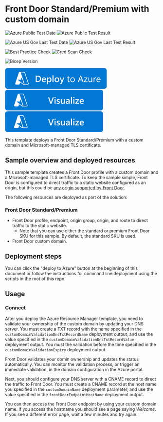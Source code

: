 # Front Door Standard/Premium with custom domain

![Azure Public Test Date](https://azurequickstartsservice.blob.core.windows.net/badges/quickstarts/microsoft.cdn/front-door-standard-premium-custom-domain/PublicLastTestDate.svg)
![Azure Public Test Result](https://azurequickstartsservice.blob.core.windows.net/badges/quickstarts/microsoft.cdn/front-door-standard-premium-custom-domain/PublicDeployment.svg)

![Azure US Gov Last Test Date](https://azurequickstartsservice.blob.core.windows.net/badges/quickstarts/microsoft.cdn/front-door-standard-premium-custom-domain/FairfaxLastTestDate.svg)
![Azure US Gov Last Test Result](https://azurequickstartsservice.blob.core.windows.net/badges/quickstarts/microsoft.cdn/front-door-standard-premium-custom-domain/FairfaxDeployment.svg)

![Best Practice Check](https://azurequickstartsservice.blob.core.windows.net/badges/quickstarts/microsoft.cdn/front-door-standard-premium-custom-domain/BestPracticeResult.svg)
![Cred Scan Check](https://azurequickstartsservice.blob.core.windows.net/badges/quickstarts/microsoft.cdn/front-door-standard-premium-custom-domain/CredScanResult.svg)

![Bicep Version](https://azurequickstartsservice.blob.core.windows.net/badges/quickstarts/microsoft.cdn/front-door-standard-premium-custom-domain/BicepVersion.svg)

[![Deploy To Azure](https://raw.githubusercontent.com/Azure/azure-quickstart-templates/master/1-CONTRIBUTION-GUIDE/images/deploytoazure.svg?sanitize=true)](https://portal.azure.com/#create/Microsoft.Template/uri/https%3A%2F%2Fraw.githubusercontent.com%2FAzure%2Fazure-quickstart-templates%2Fmaster%2Fquickstarts%2Fmicrosoft.cdn%2Ffront-door-standard-premium-custom-domain%2Fazuredeploy.json)  [![Visualize](https://raw.githubusercontent.com/Azure/azure-quickstart-templates/master/1-CONTRIBUTION-GUIDE/images/visualizebutton.svg?sanitize=true)](http://armviz.io/#/?load=https%3A%2F%2Fraw.githubusercontent.com%2FAzure%2Fazure-quickstart-templates%2Fmaster%2Fquickstarts%2Fmicrosoft.cdn%2Ffront-door-standard-premium-custom-domain%2Fazuredeploy.json)
[![Visualize](https://raw.githubusercontent.com/Azure/azure-quickstart-templates/master/1-CONTRIBUTION-GUIDE/images/visualizebutton.svg?sanitize=true)](http://armviz.io/#/?load=https%3A%2F%2Fraw.githubusercontent.com%2FAzure%2Fazure-quickstart-templates%2Fmaster%2Fquickstarts%2Fmicrosoft.cdn%2Ffront-door-standard-premium-custom-domain%2Fazuredeploy.json)

This template deploys a Front Door Standard/Premium with a custom domain and Microsoft-managed TLS certificate.

## Sample overview and deployed resources

This sample template creates a Front Door profile with a custom domain and a Microsoft-managed TLS certificate. To keep the sample simple, Front Door is configured to direct traffic to a static website configured as an origin, but this could be [any origin supported by Front Door](https://docs.microsoft.com/azure/frontdoor/standard-premium/concept-origin).

The following resources are deployed as part of the solution:

### Front Door Standard/Premium
- Front Door profile, endpoint, origin group, origin, and route to direct traffic to the static website.
  - Note that you can use either the standard or premium Front Door SKU for this sample. By default, the standard SKU is used.
- Front Door custom domain.

## Deployment steps

You can click the "deploy to Azure" button at the beginning of this document or follow the instructions for command line deployment using the scripts in the root of this repo.

## Usage

### Connect

After you deploy the Azure Resource Manager template, you need to validate your ownership of the custom domain by updating your DNS server. You must create a TXT record with the name specified in the `customDomainValidationDnsTxtRecordName` deployment output, and use the value specified in the `customDomainValidationDnsTxtRecordValue` deployment output. You must the validation before the time specified in the `customDomainValidationExpiry` deployment output.

Front Door validates your domin ownership and updates the status automatically. You can monitor the validation process, or trigger an immediate validation, in the domain configuration in the Azure portal.

Next, you should configure your DNS server with a CNAME record to direct the traffic to Front Door. You must create a CNAME record at the host name you specified in the `customDomainName` deployment parameter, and use the value specified in the `frontDoorEndpointHostName` deployment output.

You can then access the Front Door endpoint by using your custom domain name. If you access the hostname you should see a page saying _Welcome_. If you see a different error page, wait a few minutes and try again.

